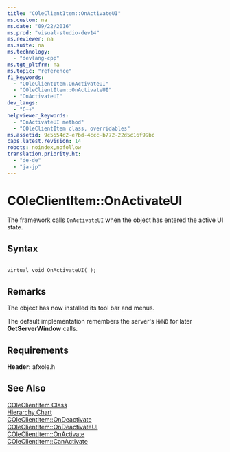 ```yaml
---
title: "COleClientItem::OnActivateUI"
ms.custom: na
ms.date: "09/22/2016"
ms.prod: "visual-studio-dev14"
ms.reviewer: na
ms.suite: na
ms.technology: 
  - "devlang-cpp"
ms.tgt_pltfrm: na
ms.topic: "reference"
f1_keywords: 
  - "COleClientItem.OnActivateUI"
  - "COleClientItem::OnActivateUI"
  - "OnActivateUI"
dev_langs: 
  - "C++"
helpviewer_keywords: 
  - "OnActivateUI method"
  - "COleClientItem class, overridables"
ms.assetid: 9c5554d2-e7bd-4ccc-b772-22d5c16f99bc
caps.latest.revision: 14
robots: noindex,nofollow
translation.priority.ht: 
  - "de-de"
  - "ja-jp"
---
```

# COleClientItem::OnActivateUI
The framework calls `OnActivateUI` when the object has entered the active UI state.  
  
## Syntax  
  
```  
  
virtual void OnActivateUI( );  
```  
  
## Remarks  
 The object has now installed its tool bar and menus.  
  
 The default implementation remembers the server's `HWND` for later **GetServerWindow** calls.  
  
## Requirements  
 **Header:** afxole.h  
  
## See Also  
 [COleClientItem Class](../vs140/coleclientitem-class.md)   
 [Hierarchy Chart](../vs140/hierarchy-chart.md)   
 [COleClientItem::OnDeactivate](../vs140/coleclientitem--ondeactivate.md)   
 [COleClientItem::OnDeactivateUI](../vs140/coleclientitem--ondeactivateui.md)   
 [COleClientItem::OnActivate](../vs140/coleclientitem--onactivate.md)   
 [COleClientItem::CanActivate](../vs140/coleclientitem--canactivate.md)